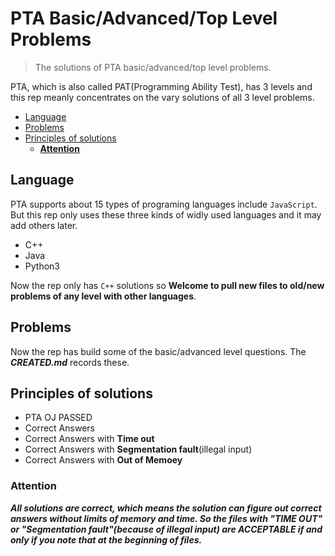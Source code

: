 # PTA Basic/Advanced/Top Level Problems

> The solutions of PTA basic/advanced/top level problems.

PTA, which is also called PAT(Programming Ability Test), has 3 levels and this rep meanly concentrates on the vary solutions of all 3 level problems.

  - [Language](#language)
  - [Problems](#problems)
  - [Principles of solutions](#principles-of-solutions)
    - [**Attention**](#attention)
  
## Language

PTA supports about 15 types of programing languages include `JavaScript`. But this rep only uses these three kinds of widly used languages and it may add others later.

- C++
- Java
- Python3

Now the rep only has `C++` solutions so **Welcome to pull new files to old/new problems of any level with other languages**.

## Problems 

Now the rep has build some of the basic/advanced level questions. The ***CREATED.md*** records these.

## Principles of solutions

- PTA OJ PASSED
- Correct Answers
- Correct Answers with **Time out**
- Correct Answers with **Segmentation fault**(illegal input)
- Correct Answers with **Out of Memoey**

### **Attention**

***All solutions are correct, which means the solution can figure out correct answers without limits of memory and time. So the files with "TIME OUT" or "Segmentation fault"(because of illegal input) are ACCEPTABLE if and only if you note that at the beginning of files.***
